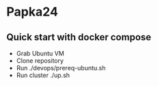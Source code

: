 # Papka24
## Quick start with docker compose
* Grab Ubuntu VM
* Clone repository
* Run ./devops/prereq-ubuntu.sh
* Run cluster ./up.sh
